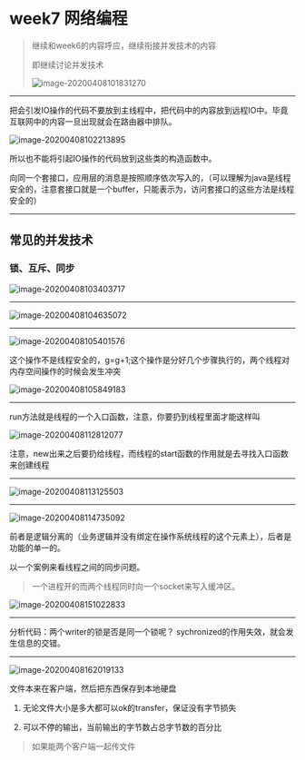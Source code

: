 # week7 网络编程

> 继续和week6的内容呼应，继续衔接并发技术的内容
>
> 即继续讨论并发技术
>
> ![image-20200408101831270](week7_networkprogramming.assets/image-20200408101831270.png)
>
> 

****

把会引发IO操作的代码不要放到主线程中，把代码中的内容放到远程IO中。毕竟互联网中的内容一旦出现就会在路由器中排队。

![image-20200408102213895](week7_networkprogramming.assets/image-20200408102213895.png)

所以也不能将引起IO操作的代码放到这些类的构造函数中。

向同一个套接口，应用层的消息是按照顺序依次写入的，（可以理解为java是线程安全的，注意套接口就是一个buffer，只能表示为，访问套接口的这些方法是线程安全的）

****

## 常见的并发技术

### 锁、互斥、同步

![image-20200408103403717](week7_networkprogramming.assets/image-20200408103403717.png)

****

![image-20200408104635072](week7_networkprogramming.assets/image-20200408104635072.png)

****

![image-20200408105401576](week7_networkprogramming.assets/image-20200408105401576.png)

这个操作不是线程安全的，g=g+1;这个操作是分好几个步骤执行的，两个线程对内存空间操作的时候会发生冲突

![image-20200408105849183](week7_networkprogramming.assets/image-20200408105849183.png)

****

run方法就是线程的一个入口函数，注意，你要扔到线程里面才能这样叫

![image-20200408112812077](week7_networkprogramming.assets/image-20200408112812077.png)

注意，new出来之后要扔给线程，而线程的start函数的作用就是去寻找入口函数来创建线程

****

![image-20200408113125503](week7_networkprogramming.assets/image-20200408113125503.png)

****

![image-20200408114735092](week7_networkprogramming.assets/image-20200408114735092.png)

前者是逻辑分离的（业务逻辑并没有绑定在操作系统线程的这个元素上），后者是功能的单一的。

以一个案例来看线程之间的同步问题。

> 一个进程开的而两个线程同时向一个socket来写入缓冲区。

![image-20200408151022833](week7_networkprogramming.assets/image-20200408151022833.png)

****

分析代码：两个writer的锁是否是同一个锁呢？ sychronized的作用失效，就会发生信息的交错。

****

![image-20200408162019133](week7_networkprogramming.assets/image-20200408162019133.png)

文件本来在客户端，然后把东西保存到本地硬盘

1. 无论文件大小是多大都可以ok的transfer，保证没有字节损失

2. 可以不停的输出，当前输出的字节数占总字节数的百分比

> 如果能两个客户端一起传文件